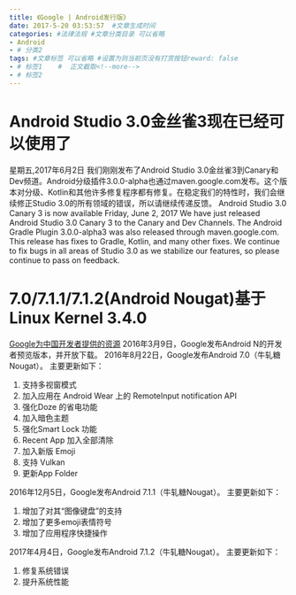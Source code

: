 ```yaml
---
title: 《Google | Android发行版》
date: 2017-5-20 03:53:57  #文章生成时间
categories: #法律法规 #文章分类目录 可以省略
- Android
- # 分类2
tags: #文章标签 可以省略 #设置为则当前页没有打赏按钮reward: false
- # 标签1    #  正文截取<!--more-->
- # 标签2
---
```



# Android Studio 3.0金丝雀3现在已经可以使用了 #
星期五,2017年6月2日
我们刚刚发布了Android Studio 3.0金丝雀3到Canary和Dev频道。Android分级插件3.0.0-alpha也通过maven.google.com发布。这个版本对分级、Kotlin和其他许多修复程序都有修复。在稳定我们的特性时，我们会继续修正Studio 3.0的所有领域的错误，所以请继续传递反馈。
Android Studio 3.0 Canary 3 is now available
Friday, June 2, 2017
We have just released Android Studio 3.0 Canary 3 to the Canary and Dev Channels. The Android Gradle Plugin 3.0.0-alpha3 was also released through maven.google.com. This release has fixes to Gradle, Kotlin, and many other fixes. We continue to fix bugs in all areas of Studio 3.0 as we stabilize our features, so please continue to pass on feedback.
<!--more-->
# 7.0/7.1.1/7.1.2(Android Nougat)基于Linux Kernel 3.4.0 #
[Google为中国开发者提供的资源](https://developers.google.cn/china/)
2016年3月9日，Google发布Android N的开发者预览版本，并开放下载。
2016年8月22日，Google发布Android 7.0（牛轧糖Nougat）。 主要更新如下：

1. 支持多视窗模式
2. 加入应用在 Android Wear 上的 RemoteInput notification API
3. 强化Doze 的省电功能
4. 加入暗色主题
5. 强化Smart Lock 功能
6. Recent App 加入全部清除
7. 加入新版 Emoji
8. 支持 Vulkan
9. 更新App Folder

2016年12月5日，Google发布Android 7.1.1（牛轧糖Nougat）。 主要更新如下：

1. 增加了对其“图像键盘”的支持
2. 增加了更多emoji表情符号
3. 增加了应用程序快捷操作

2017年4月4日，Google发布Android 7.1.2（牛轧糖Nougat）。 主要更新如下：

1. 修复系统错误
2. 提升系统性能

